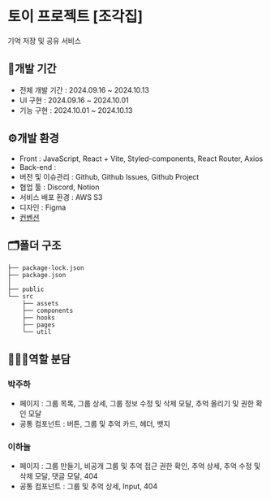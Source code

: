 # 토이 프로젝트 [조각집]
기억 저장 및 공유 서비스

## 📅개발 기간
- 전체 개발 기간 : 2024.09.16 ~ 2024.10.13
- UI 구현 : 2024.09.16 ~ 2024.10.01
- 기능 구현 : 2024.10.01 ~ 2024.10.13

## ⚙️개발 환경
- Front : JavaScript, React + Vite, Styled-components, React Router, Axios
- Back-end : 
- 버전 및 이슈관리 : Github, Github Issues, Github Project
- 협업 툴 : Discord, Notion
- 서비스 배포 환경 : AWS S3
- 디자인 : Figma
- [컨벤션](https://wise-risk-0fc.notion.site/1078b87f9f72809184fcf26502fba2e5?pvs=4)

## 🗂️폴더 구조

    ├── package-lock.json
    ├── package.json
    │
    ├── public
    └── src
        ├── assets
        ├── components
        ├── hooks
        ├── pages
        └── util
    

## 👩‍👧‍👧역할 분담
### 박주하
- 페이지 : 그룹 목록, 그룹 상세, 그룹 정보 수정 및 삭제 모달, 추억 올리기 및 권한 확인 모달 
- 공통 컴포넌트 : 버튼, 그룹 및 추억 카드, 헤더, 뱃지

### 이하늘
- 페이지 : 그룹 만들기, 비공개 그룹 및 추억 접근 권한 확인, 추억 상세, 추억 수정 및 삭제 모달, 댓글 모달, 404
- 공통 컴포넌트 : 그룹 및 추억 상세, Input, 404
